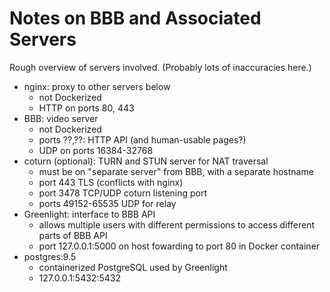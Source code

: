 Notes on BBB and Associated Servers
===================================

Rough overview of servers involved. (Probably lots of inaccuracies here.)

- nginx: proxy to other servers below
  - not Dockerized
  - HTTP on ports 80, 443
- BBB: video server
  - not Dockerized
  - ports ??,??: HTTP API (and human-usable pages?)
  - UDP on ports 16384-32768
- coturn (optional): TURN and STUN server for NAT traversal
  - must be on "separate server" from BBB, with a separate hostname
  - port 443 TLS (conflicts with nginx)
  - port 3478 TCP/UDP coturn listening port
  - ports 49152-65535 UDP for relay
- Greenlight: interface to BBB API
  - allows multiple users with different permissions to access different
    parts of BBB API
  - port 127.0.0.1:5000 on host fowarding to port 80 in Docker container
- postgres:9.5
  - containerized PostgreSQL used by Greenlight
  - 127.0.0.1:5432:5432
